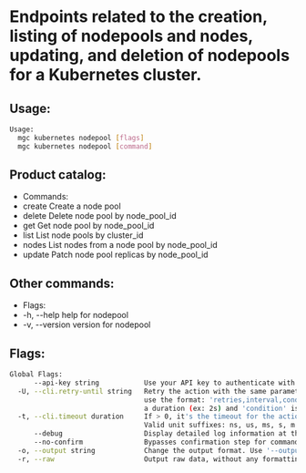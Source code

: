 # Endpoints related to the creation, listing of nodepools and nodes, updating, and deletion of nodepools for a Kubernetes cluster.

## Usage:
```bash
Usage:
  mgc kubernetes nodepool [flags]
  mgc kubernetes nodepool [command]
```

## Product catalog:
- Commands:
- create      Create a node pool
- delete      Delete node pool by node_pool_id
- get         Get node pool by node_pool_id
- list        List node pools by cluster_id
- nodes       List nodes from a node pool by node_pool_id
- update      Patch node pool replicas by node_pool_id

## Other commands:
- Flags:
- -h, --help      help for nodepool
- -v, --version   version for nodepool

## Flags:
```bash
Global Flags:
      --api-key string           Use your API key to authenticate with the API
  -U, --cli.retry-until string   Retry the action with the same parameters until the given condition is met. The flag parameters
                                 use the format: 'retries,interval,condition', where 'retries' is a positive integer, 'interval' is
                                 a duration (ex: 2s) and 'condition' is a 'engine=value' pair such as "jsonpath=expression"
  -t, --cli.timeout duration     If > 0, it's the timeout for the action execution. It's specified as numbers and unit suffix.
                                 Valid unit suffixes: ns, us, ms, s, m and h. Examples: 300ms, 1m30s
      --debug                    Display detailed log information at the debug level
      --no-confirm               Bypasses confirmation step for commands that ask a confirmation from the user
  -o, --output string            Change the output format. Use '--output=help' to know more details.
  -r, --raw                      Output raw data, without any formatting or coloring
```

